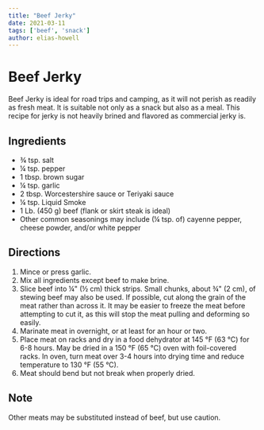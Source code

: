 ```yaml
---
title: "Beef Jerky"
date: 2021-03-11
tags: ['beef', 'snack']
author: elias-howell
---
```


# Beef Jerky

Beef Jerky is ideal for road trips and camping, as it will not perish as readily as fresh meat.
It is suitable not only as a snack but also as a meal.
This recipe for jerky is not heavily brined and flavored as commercial jerky is.

## Ingredients

- ¾ tsp. salt
- ¼ tsp. pepper
- 1 tbsp. brown sugar
- ¼ tsp. garlic
- 2 tbsp. Worcestershire sauce or Teriyaki sauce
- ¼ tsp. Liquid Smoke
- 1 Lb. (450 g) beef (flank or skirt steak is ideal)
- Other common seasonings may include (¼ tsp. of) cayenne pepper, cheese powder, and/or white pepper

## Directions

1. Mince or press garlic.
2. Mix all ingredients except beef to make brine.
3. Slice beef into ¼" (½ cm) thick strips. Small chunks, about ¾" (2 cm), of stewing beef may also be used. If possible, cut along the grain of the meat rather than across it. It may be easier to freeze the meat before attempting to cut it, as this will stop the meat pulling and deforming so easily.
4. Marinate meat in overnight, or at least for an hour or two.
5. Place meat on racks and dry in a food dehydrator at 145 °F (63 °C) for 6-8 hours. May be dried in a 150 °F (65 °C) oven with foil-covered racks. In oven, turn meat over 3-4 hours into drying time and reduce temperature to 130 °F (55 °C).
6. Meat should bend but not break when properly dried.

## Note

Other meats may be substituted instead of beef, but use caution.
